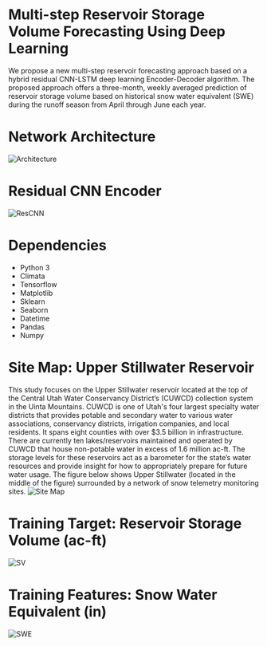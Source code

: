 # Multi-step Reservoir Storage Volume Forecasting Using Deep Learning
We propose a new multi-step reservoir forecasting approach based on a hybrid residual CNN-LSTM deep learning Encoder-Decoder algorithm. 
The proposed approach offers a three-month, weekly averaged prediction of reservoir storage volume based on historical snow water equivalent (SWE) during the runoff season from April through June each year. 

# Network Architecture
![Architecture](https://github.com/zherbz/EncoderDecoder/blob/master/Architecture.png)

# Residual CNN Encoder
![ResCNN](https://github.com/zherbz/EncoderDecoder/blob/master/ResCNN.png)

# Dependencies
* Python 3
* Climata
* Tensorflow
* Matplotlib
* Sklearn
* Seaborn
* Datetime
* Pandas
* Numpy

# Site Map: Upper Stillwater Reservoir
This study focuses on the Upper Stillwater reservoir located at the top of the Central Utah Water Conservancy District’s (CUWCD) collection system in the Uinta Mountains. CUWCD is one of Utah's four largest specialty water districts that provides potable and secondary water to various water associations, conservancy districts, irrigation companies, and local residents. It spans eight counties with over \$3.5 billion in infrastructure. There are currently ten lakes/reservoirs maintained and operated by CUWCD that house non-potable water in excess of 1.6 million ac-ft. The storage levels for these reservoirs act as a barometer for the state’s water resources and provide insight for how to appropriately prepare for future water usage. The figure below shows Upper Stillwater (located in the middle of the figure) surrounded by a network of snow telemetry monitoring sites.
![Site Map](https://github.com/zherbz/EncoderDecoder/blob/master/Site%20Map.png)

# Training Target: Reservoir Storage Volume (ac-ft)
![SV](https://github.com/zherbz/EncoderDecoder/blob/master/SV.png)

# Training Features: Snow Water Equivalent (in)
![SWE](https://github.com/zherbz/EncoderDecoder/blob/master/SWE.png)
